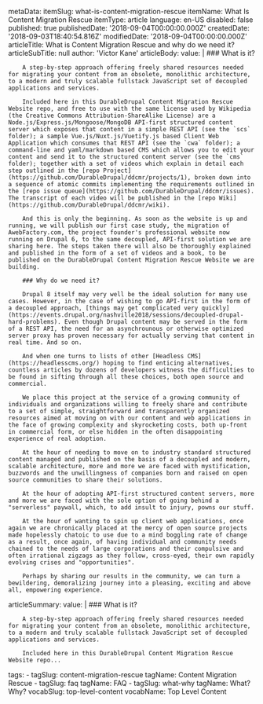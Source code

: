 metaData:
    itemSlug: what-is-content-migration-rescue
    itemName: What Is Content Migration Rescue
    itemType: article
    language: en-US
    disabled: false
    published: true
    publishedDate: '2018-09-04T00:00:00.000Z'
    createdDate: '2018-09-03T18:40:54.816Z'
    modifiedDate: '2018-09-04T00:00:00.000Z'
articleTitle: What is Content Migration Rescue and why do we need it?
articleSubTitle: null
author: 'Victor Kane'
articleBody:
    value: |
        ### What is it?

        A step-by-step approach offering freely shared resources needed for migrating your content from an obsolete, monolithic architecture, to a modern and truly scalable fullstack JavaScript set of decoupled applications and services.

        Included here in this DurableDrupal Content Migration Rescue Website repo, and free to use with the same license used by Wikipedia (the Creative Commons Attribution-ShareAlike License) are a Node.js/Express.js/Mongoose/MongoDB API-first structured content server which exposes that content in a simple REST API (see the `scs` folder); a sample Vue.js/Nuxt.js/Vuetify.js based Client Web Application which consumes that REST API (see the `cwa` folder); a command-line and yaml/markdown based CMS which allows you to edit your content and send it to the structured content server (see the `cms` folder); together with a set of videos which explain in detail each step outlined in the [repo Project](https://github.com/DurableDrupal/ddcmr/projects/1), broken down into a sequence of atomic commits implementing the requirements outlined in the [repo issue queue](https://github.com/DurableDrupal/ddcmr/issues). The transcript of each video will be published in the [repo Wiki](https://github.com/DurableDrupal/ddcmr/wiki).

        And this is only the beginning. As soon as the website is up and running, we will publish our first case study, the migration of AwebFactory.com, the project founder's professional website now running on Drupal 6, to the same decoupled, API-first solution we are sharing here. The steps taken there will also be thoroughly explained and published in the form of a set of videos and a book, to be published on the DurableDrupal Content Migration Rescue Website we are building.

        ### Why do we need it?

        Drupal 8 itself may very well be the ideal solution for many use cases. However, in the case of wishing to go API-first in the form of a decoupled approach, [things may get complicated very quickly](https://events.drupal.org/nashville2018/sessions/decoupled-drupal-hard-problems). Even though Drupal content may be served in the form of a REST API, the need for an asynchrounous or otherwise optimized server proxy has proven necessary for actually serving that content in real time. And so on.

        And when one turns to lists of other [Headless CMS](https://headlesscms.org/) hoping to find enticing alternatives, countless articles by dozens of developers witness the difficulties to be found in sifting through all these choices, both open source and commercial.

        We place this project at the service of a growing community of individuals and organizations willing to freely share and contribute to a set of simple, straightforward and transparently organized resources aimed at moving on with our content and web applications in the face of growing complexity and skyrocketing costs, both up-front in commercial form, or else hidden in the often disappointing experience of real adoption.

        At the hour of needing to move on to industry standard structured content managed and published on the basis of a decoupled and modern, scalable architecture, more and more we are faced with mystification, buzzwords and the unwillingness of companies born and raised on open source communities to share their solutions.

        At the hour of adopting API-first structured content servers, more and more we are faced with the sole option of going behind a "serverless" paywall, which, to add insult to injury, powns our stuff.

        At the hour of wanting to spin up client web applications, once again we are chronically placed at the mercy of open source projects made hopelessly chatoic to use due to a mind boggling rate of change as a result, once again, of having individual and community needs chained to the needs of large corporations and their compulsive and often irrational zigzags as they follow, cross-eyed, their own rapidly evolving crises and "opportunities".

        Perhaps by sharing our results in the community, we can turn a bewildering, demoralizing journey into a pleasing, exciting and above all, empowering experience.
articleSummary:
    value: |
        ### What is it?

        A step-by-step approach offering freely shared resources needed for migrating your content from an obsolete, monolithic architecture, to a modern and truly scalable fullstack JavaScript set of decoupled applications and services.

        Included here in this DurableDrupal Content Migration Rescue Website repo...
tags:
    - tagSlug: content-migration-rescue
      tagName: Content Migration Rescue
    - tagSlug: faq
      tagName: FAQ
    - tagSlug: what-why
      tagName: What? Why?
      vocabSlug: top-level-content
      vocabName: Top Level Content

